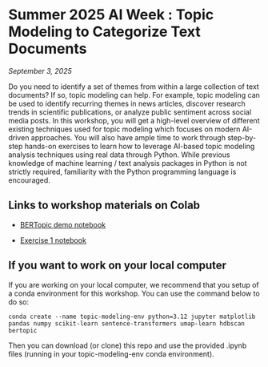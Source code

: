 # Summer 2025 AI Week : Topic Modeling to Categorize Text Documents 

*September 3, 2025*

Do you need to identify a set of themes from within a large collection of text documents?  If so, topic modeling can help.  For example, topic modeling can be used to identify recurring themes in news articles, discover research trends in scientific publications, or analyze public sentiment across social media posts. In this workshop, you will get a high-level overview of different existing techniques used for topic modeling which focuses on modern AI-driven approaches. You will also have ample time to work through step-by-step hands-on exercises to learn how to leverage AI-based topic modeling analysis techniques using real data through Python. While previous knowledge of machine learning / text analysis packages in Python is not strictly required, familiarity with the Python programming language is encouraged. 


## Links to workshop materials on Colab

- [BERTopic demo notebook](https://colab.research.google.com/github/nuitrcs/AI_Week_Topic_Model/blob/main/BERTopic-demo.ipynb)

- [Exercise 1 notebook](https://colab.research.google.com/github/nuitrcs/AI_Week_Topic_Model/blob/main/exercises/exercise1.ipynb)


## If you want to work on your local computer 

If you are working on your local computer, we recommend that you setup of a conda environment for this workshop.  You can use the command below to do so:

```
conda create --name topic-modeling-env python=3.12 jupyter matplotlib pandas numpy scikit-learn sentence-transformers umap-learn hdbscan bertopic

```

Then you can download (or clone) this repo and use the provided .ipynb files (running in your topic-modeling-env conda environment).
